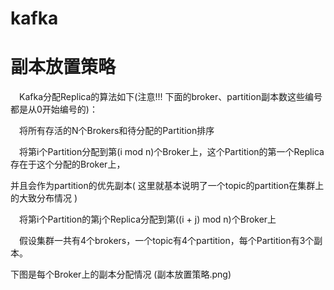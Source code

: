 # kafka



# 副本放置策略　　

　Kafka分配Replica的算法如下(注意!!! 下面的broker、partition副本数这些编号都是从0开始编号的)：

　将所有存活的N个Brokers和待分配的Partition排序

　将第i个Partition分配到第(i mod n)个Broker上，这个Partition的第一个Replica存在于这个分配的Broker上，

  并且会作为partition的优先副本( 这里就基本说明了一个topic的partition在集群上的大致分布情况 )

　将第i个Partition的第j个Replica分配到第((i + j) mod n)个Broker上

　假设集群一共有4个brokers，一个topic有4个partition，每个Partition有3个副本。
  
  下图是每个Broker上的副本分配情况 (副本放置策略.png)
  
  